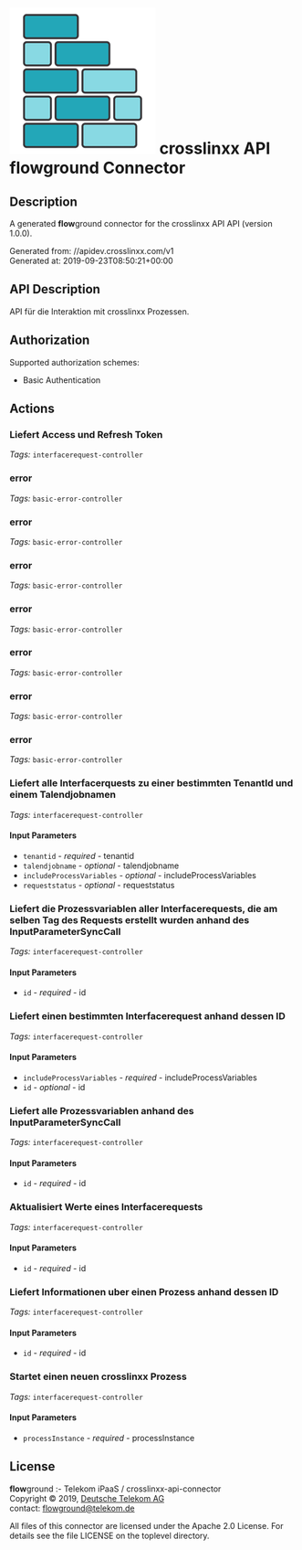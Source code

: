 # ![LOGO](logo.png) crosslinxx API **flow**ground Connector

## Description

A generated **flow**ground connector for the crosslinxx API API (version 1.0.0).

Generated from: //apidev.crosslinxx.com/v1<br/>
Generated at: 2019-09-23T08:50:21+00:00

## API Description

API für die Interaktion mit crosslinxx Prozessen.<br/>

## Authorization

Supported authorization schemes:
- Basic Authentication

## Actions

### Liefert Access und Refresh Token

*Tags:* `interfacerequest-controller`

### error

*Tags:* `basic-error-controller`

### error

*Tags:* `basic-error-controller`

### error

*Tags:* `basic-error-controller`

### error

*Tags:* `basic-error-controller`

### error

*Tags:* `basic-error-controller`

### error

*Tags:* `basic-error-controller`

### error

*Tags:* `basic-error-controller`

### Liefert alle Interfacerquests zu einer bestimmten TenantId und einem Talendjobnamen

*Tags:* `interfacerequest-controller`

#### Input Parameters
* `tenantid` - _required_ - tenantid<br/>
* `talendjobname` - _optional_ - talendjobname<br/>
* `includeProcessVariables` - _optional_ - includeProcessVariables<br/>
* `requeststatus` - _optional_ - requeststatus<br/>

### Liefert die Prozessvariablen aller Interfacerequests, die am selben Tag des Requests erstellt wurden anhand des InputParameterSyncCall

*Tags:* `interfacerequest-controller`

#### Input Parameters
* `id` - _required_ - id<br/>

### Liefert einen bestimmten Interfacerequest anhand dessen ID

*Tags:* `interfacerequest-controller`

#### Input Parameters
* `includeProcessVariables` - _required_ - includeProcessVariables<br/>
* `id` - _optional_ - id<br/>

### Liefert alle Prozessvariablen anhand des InputParameterSyncCall

*Tags:* `interfacerequest-controller`

#### Input Parameters
* `id` - _required_ - id<br/>

### Aktualisiert Werte eines Interfacerequests

*Tags:* `interfacerequest-controller`

#### Input Parameters
* `id` - _required_ - id<br/>

### Liefert Informationen uber einen Prozess anhand dessen ID

*Tags:* `interfacerequest-controller`

#### Input Parameters
* `id` - _required_ - id<br/>

### Startet einen neuen crosslinxx Prozess

*Tags:* `interfacerequest-controller`

#### Input Parameters
* `processInstance` - _required_ - processInstance<br/>

## License

**flow**ground :- Telekom iPaaS / crosslinxx-api-connector<br/>
Copyright © 2019, [Deutsche Telekom AG](https://www.telekom.de)<br/>
contact: flowground@telekom.de

All files of this connector are licensed under the Apache 2.0 License. For details
see the file LICENSE on the toplevel directory.
